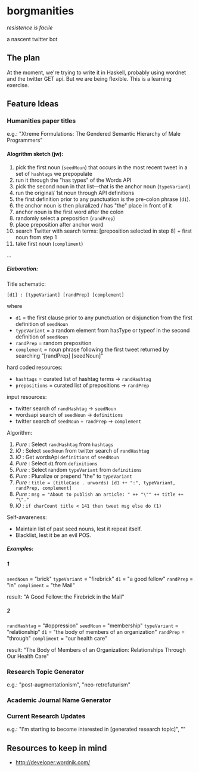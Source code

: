 # borgmanities

_resistence is facile_

a nascent twitter bot

## The plan

At the moment, we're trying to write it in Haskell, probably using wordnet and
the twitter GET api. But we are being flexible. This is a learning
exercise.

## Feature Ideas

### Humanities paper titles ###

e.g.: "Xtreme Formulations: The Gendered Semantic Hierarchy of Male Programmers"

#### Alogrithm sketch (jw):

1. pick the first noun (`seedNoun`) that occurs in the most recent tweet in a set of `hashtags` we prepopulate
2. run it through the "has types" of the Words API
3. pick the second noun in that list—that is the anchor noun (`typeVariant`)
4. run the original/ 1st noun through API definitions
5. the first definition prior to any punctuation is the pre-colon phrase (`d1`).
6. the anchor noun is then pluralized / has "the" place in front of it
7. anchor noun is the first word after the colon
8. randomly select a preposition (`randPrep`)
9. place preposition after anchor word
10. search Twitter with search terms: [preposition selected in step 8] + first noun from step 1
11. take first noun (`compliment`)

...

##### Elaboration:

Title schematic:

```
[d1] : [typeVariant] [randPrep] [complement]
```

where

- `d1`          = the first clause prior to any punctuation or disjunction from the first definition of `seedNoun`
- `typeVariant` = a random element from hasType or typeof in the second definition of `seedNoun`
- `randPrep`    = random preposition
- `complement`  = noun phrase following the first tweet returned by
  searching "[randPrep] [seedNoun]"

hard coded resources:

- `hashtags`     = curated list of hashtag terms -> `randHashtag`
- `prepositions` = curated list of prepositions  -> `randPrep`

input resources:

- twitter search of `randHashtag`           -> `seedNoun`
- wordsapi search of `seedNoun`             -> `definitions`
- twitter search of `seedNoun` + `randPrep` -> `complement`

Algorithm:

1. *Pure* : Select `randHashtag` from `hashtags`
1. *IO*   : Select `seedNoun` from twitter search of `randHashtag`
1. *IO*   : Get wordsApi `definitions` of `seedNoun`
1. *Pure* : Select `d1` from `definitions`
1. *Pure* : Select random `typeVariant` from `definitions`
1. *Pure* : Pluralize or prepend "the" to `typeVariant`
1. *Pure* : `title = (titleCase . unwords) [d1 ++ ":", typeVariant, randPrep, complement]`
1. *Pure* : `msg = "About to publish an article: " ++ "\"" ++ title ++ "\"."`
1. *IO*   : `if charCount title < 141 then tweet msg else do (1)`

Self-awareness:

- Maintain list of past seed nouns, lest it repeat itself.
- Blacklist, lest it be an evil POS.

##### Examples:

##### 1

`seedNoun`    = "brick"
`typeVariant` = "firebrick"
`d1`          = "a good fellow"
`randPrep`    = "in"
`compliment`  = "the Mail"

result: "A Good Fellow: the Firebrick in the Mail"

##### 2

`randHashtag` = "#oppression"
`seedNoun`    = "membership"
`typeVariant` = "relationship"
`d1`          = "the body of members of an organization"
`randPrep`    = "through"
`compliment`  = "our health care"

result: "The Body of Members of an Organization: Relationships Through
Our Health Care"

### Research Topic Generator ###

e.g.: "post-augmentationism", "neo-retrofuturism"

### Academic Journal Name Generator ###

### Current Research Updates ###

e.g.: "I'm starting to become interested in
[generated research topic]", ""

## Resources to keep in mind

- http://developer.wordnik.com/
